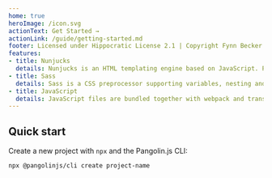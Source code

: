 ```yaml
---
home: true
heroImage: /icon.svg
actionText: Get Started →
actionLink: /guide/getting-started.md
footer: Licensed under Hippocratic License 2.1 | Copyright Fynn Becker
features:
- title: Nunjucks
  details: Nunjucks is an HTML templating engine based on JavaScript. Pangolin.js creates static HTML from Nunjucks files.
- title: Sass
  details: Sass is a CSS preprocessor supporting variables, nesting and mixins – among many other features.
- title: JavaScript
  details: JavaScript files are bundled together with webpack and transpiled with Babel and the env preset.
---
```


<!-- markdownlint-disable MD041 -->
## Quick start

Create a new project with `npx` and the Pangolin.js CLI:

```bash
npx @pangolinjs/cli create project-name
```
